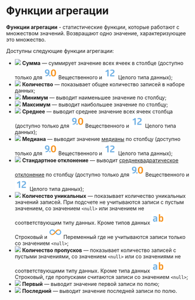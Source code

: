 # Функции агрегации

**Функции агрегации** - статистические функции, которые работают с множеством значений. Возвращают одно значение, характеризующее это множество.

Доступны следующие функции агрегации:

* ![](../images/icons/) **Сумма** — суммирует значение всех ячеек в столбце (доступно только для ![](../images/icons/datatype_18/datatype_default-03.svg) Вещественного и ![](../images/icons/datatype_18/datatype_default-02.svg) Целого типа данных);
* ![](../images/icons/) **Количество** — показывает общее количество записей в наборе данных;
* ![](../images/icons/) **Минимум** — выводит наименьшее значение по столбцу;
* ![](../images/icons/) **Максимум** — выводит наибольшее значение по столбцу;
* ![](../images/icons/) **Среднее** — выводит среднее значение всех ячеек столбца (доступно только для ![](../images/icons/datatype_18/datatype_default-03.svg) Вещественного и ![](../images/icons/datatype_18/datatype_default-02.svg) Целого типа данных);
* ![](../images/icons/) **Медиана** — выводит значение [медианы](https://wiki.loginom.ru/articles/median.html) по столбцу (доступно только для ![](../images/icons/datatype_18/datatype_default-03.svg) Вещественного и ![](../images/icons/datatype_18/datatype_default-02.svg) Целого типа данных);
* ![](../images/icons/) **Стандартное отклонение** — выводит [среднеквадратическое отклонение](https://wiki.loginom.ru/articles/mean-square-deviation.html) по столбцу (доступно только для ![](../images/icons/datatype_18/datatype_default-03.svg) Вещественного и ![](../images/icons/datatype_18/datatype_default-02.svg) Целого типа данных);
* ![](../images/icons/) **Количество уникальных** — показывает количество уникальных значений записей. При подсчете не учитываются записи с пустым значением, со значением `<null>` или значением не соответствующим типу данных. Кроме типов данных ![](../images/icons/datatype_18/datatype_default-01.svg) Строковый и ![](../images/icons/datatype_18/datatype_default-06.svg) Переменный где не учитываются записи только со значением `<null>`;
* ![](../images/icons/) **Количество пропусков** — показывает количество записей с пустыми значениями, со значением `<null>` или со значениями не соответствующими типу данных. Кроме типа данных  ![](../images/icons/datatype_18/datatype_default-01.svg) Строковый, где пропусками считаются записи со значением `<null>`;
* ![](../images/icons/) **Первый** — выводит значение  первой записи по полю;
* ![](../images/icons/) **Последний** — выводит значение последней записи по полю.
